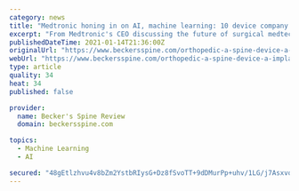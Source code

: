 ```yaml
---
category: news
title: "Medtronic honing in on AI, machine learning: 10 device company notes"
excerpt: "From Medtronic's CEO discussing the future of surgical medtech to a string of companies posting fourth-quarter financial results, here is the latest news:"
publishedDateTime: 2021-01-14T21:36:00Z
originalUrl: "https://www.beckersspine.com/orthopedic-a-spine-device-a-implant-news/item/50917-medtronic-honing-in-on-ai-machine-learning-10-device-company-notes.html"
webUrl: "https://www.beckersspine.com/orthopedic-a-spine-device-a-implant-news/item/50917-medtronic-honing-in-on-ai-machine-learning-10-device-company-notes.html"
type: article
quality: 34
heat: 34
published: false

provider:
  name: Becker's Spine Review
  domain: beckersspine.com

topics:
  - Machine Learning
  - AI

secured: "48gEtlzhvu4v8bZm2YstbRIysG+Dz8fSvoTT+9dDMurPp+uhv/1LG/j7Asxvq1uCg4vaXKqpVO5fJP0Vf0TDnriuGMLmSl79q4YfJ3U2Gv29KP05uqqLoCM79heEQbjEwP6DUaXrvNdG2oaGIqV1a6azTfjA0jELHzKPp24fimXIHSHfcA2cc90yUZjJpgnfvJzjeizu19OnAxBwOWkDC+GudV7xaNUELPFsMjeSS7t7scXJhsq+Q+rV3ujSdYq8Uig3ONhG1XDrkYu4of7B3wVoVbRJkfZknsMKm6bx22TXTr6EZMDj7RwF1SyfSdCM8ie7jvB6YKmfjWr6HQVcPKVhwinQ3CIcNJDtmrdJFfo=;62f4ICsnbVwYa/yhRmsagw=="
---
```


